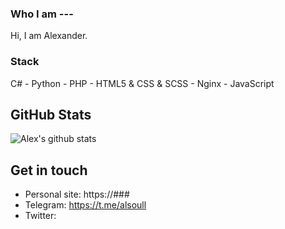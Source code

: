 ### Who I am ---

Hi, I am Alexander.

### Stack
C# - Python - PHP - 
HTML5 & CSS & SCSS - 
Nginx - 
JavaScript

<!--
- Webpack
- JavaScript & TypeScript 
- HTML5
-->


## GitHub Stats
![Alex's github stats](https://github-readme-stats.vercel.app/api?username=zchk0&show_icons=true&theme=default)

## Get in touch
- Personal site: https://###
- Telegram: https://t.me/alsoull
- Twitter: 

<!--
**zchk0/zchk0** is a ✨ _special_ ✨ repository because its `README.md` (this file) appears on your GitHub profile.

Here are some ideas to get you started:

- 🔭 I’m currently working on ...
- 🌱 I’m currently learning ...
- 👯 I’m looking to collaborate on ...
- 🤔 I’m looking for help with ...
- 💬 Ask me about ...
- 📫 How to reach me: ...
- 😄 Pronouns: ...
- ⚡ Fun fact: ...
-->
